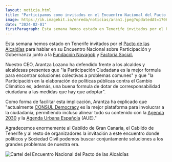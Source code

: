 ```yaml
---
layout: noticia.html
title: "Participamos como invitados en el Encuentro Nacional del Pacto de las Alcaldías"
image: https://ik.imagekit.io/enreda/noticias/aran1.jpeg?updatedAt=1706794727737
date: "2024-02-01"
firstParagraph: Esta semana hemos estado en Tenerife invitados por el Pacto de las Alcaldías para hablar en su Encuentro Nacional sobre Participación y Gobernanza junto a la Fundación Novagob y Factoria Social.
---
```


Esta semana hemos estado en Tenerife invitados por el [Pacto de las Alcaldías](https://pactodealcaldes-la.org/) para hablar en su Encuentro Nacional sobre Participación y Gobernanza junto a la [Fundación Novagob](https://novagob.org/) y [Factoria Social.](https://factoriasocial.org/)

Nuestro CEO, Arantza Lozano ha defendido frente a los alcaldes y alcaldesas presentes que "la Participación Ciudadana es la mejor formula para encontrar soluciones colectivas a problemas comunes" y que "la Participación en la elaboración de políticas públicas contra el Cambio Climático es, además, una buena formula de dotar de corresponsabilidad ciudadana a las medidas que hay que adoptar".

Como forma de facilitar esta implicación, Arantza ha explicado que "actualmente [CONSUL Democracy](https://consuldemocracy.org/es/) es la mejor plataforma para involucrar a la ciudadanía, permitiendo incluso alinear todo su contenido con la [Agenda 2030](https://www.un.org/sustainabledevelopment/es/development-agenda/) y la [Agenda Urbana Española](https://www.aue.gob.es/) (AUE)."

Agradecemos enormemente al Cabildo de Gran Canaria, el Cabildo de Tenerife y al resto de organizadores la invitación a este encuentro donde políticos y Sociedad Civil podemos buscar conjuntamente soluciones a los grandes problemas de nuestra era.

![Cartel del Encuentro Nacional del Pacto de las Alcaldías](https://ik.imagekit.io/enreda/noticias/Encuentro-nacional-alcaldias-4.jpg?updatedAt=1706794826201)
